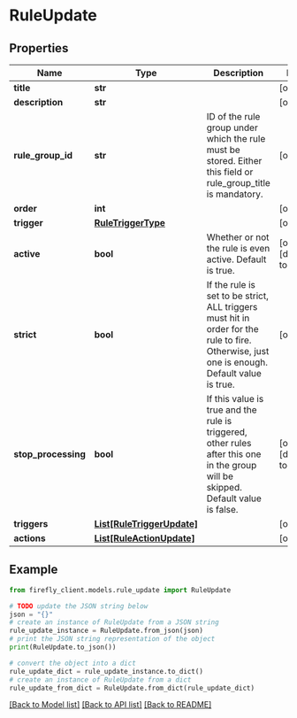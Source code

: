 # RuleUpdate


## Properties

Name | Type | Description | Notes
------------ | ------------- | ------------- | -------------
**title** | **str** |  | [optional] 
**description** | **str** |  | [optional] 
**rule_group_id** | **str** | ID of the rule group under which the rule must be stored. Either this field or rule_group_title is mandatory. | [optional] 
**order** | **int** |  | [optional] 
**trigger** | [**RuleTriggerType**](RuleTriggerType.md) |  | [optional] 
**active** | **bool** | Whether or not the rule is even active. Default is true. | [optional] [default to True]
**strict** | **bool** | If the rule is set to be strict, ALL triggers must hit in order for the rule to fire. Otherwise, just one is enough. Default value is true. | [optional] 
**stop_processing** | **bool** | If this value is true and the rule is triggered, other rules  after this one in the group will be skipped. Default value is false. | [optional] [default to False]
**triggers** | [**List[RuleTriggerUpdate]**](RuleTriggerUpdate.md) |  | [optional] 
**actions** | [**List[RuleActionUpdate]**](RuleActionUpdate.md) |  | [optional] 

## Example

```python
from firefly_client.models.rule_update import RuleUpdate

# TODO update the JSON string below
json = "{}"
# create an instance of RuleUpdate from a JSON string
rule_update_instance = RuleUpdate.from_json(json)
# print the JSON string representation of the object
print(RuleUpdate.to_json())

# convert the object into a dict
rule_update_dict = rule_update_instance.to_dict()
# create an instance of RuleUpdate from a dict
rule_update_from_dict = RuleUpdate.from_dict(rule_update_dict)
```
[[Back to Model list]](../README.md#documentation-for-models) [[Back to API list]](../README.md#documentation-for-api-endpoints) [[Back to README]](../README.md)


